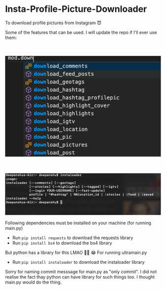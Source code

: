 # Insta-Profile-Picture-Downloader
To download profile pictures from Instagram 😈



Some of the features that can be used. I will update the repo if I'll ever use them:
</br> </br> </br> </br>
![](features.png)
</br> </br> </br> </br>
![](instaloaderOutput.png)


Following dependencies must be installed on your machine (for running main.py)
- Run `pip install requests` to download the requests library
- Run `pip install bs4` to download the bs4 library


But python has a library for this LMAO 🤦‍♂️   😂
For running ultramain.py
- Run `pip install instaloader` to download the instaloader library 

Sorry for naming commit messsage for main.py as "only commit". I did not realise the fact thay python can have library for such things too. I thought main.py would do the thing.

